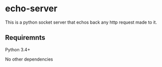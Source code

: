 # echo-server

This is a python socket server that echos back any http request made to it.

## Requiremnts

Python 3.4+

No other dependencies
